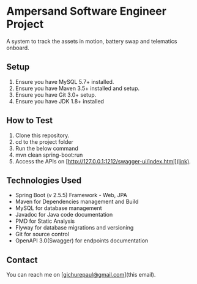 # Ampersand Software Engineer Project

A system to track the assets in motion, battery swap and telematics onboard. 

## Setup
1.  Ensure you have MySQL 5.7+ installed.  
2.  Ensure you have Maven 3.5+ installed and setup.  
3.  Ensure you have Git 3.0+ setup.  
4.  Ensure you have JDK 1.8+ installed  

## How to Test
1.  Clone this repository.
2.  cd to the project folder  
3.  Run the below command  
4.  mvn clean spring-boot:run  
5.  Access the APIs on [http://127.0.0.1:1212/swagger-ui/index.html](link).  

## Technologies Used
-  Spring Boot (v 2.5.5) Framework - Web, JPA
-  Maven for Dependencies management and Build
-  MySQL for database management
-  Javadoc for Java code documentation
-  PMD for Static Analysis
-  Flyway for database migrations and versioning
-  Git for source control
-  OpenAPI 3.0(Swagger) for endpoints documentation

## Contact
You can reach me on [gichurepaul@gmail.com](this email).

